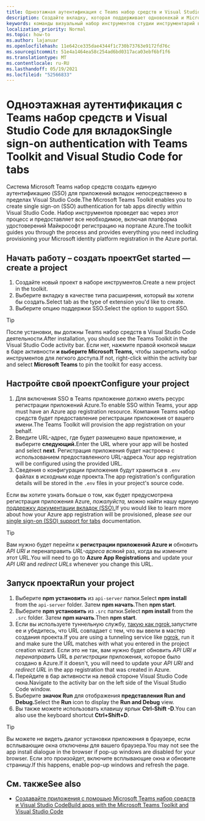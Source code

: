 ```yaml
---
title: Одноэтажная аутентификация с Teams набор средств и Visual Studio Code для вкладок
description: Создайте вкладку, которая поддерживает одновокекай и Microsoft Graph звонки непосредственно в Visual Studio Code с Microsoft Teams набор средств
keywords: команды визуальный набор инструментов студии инструментарий вкладки sso граф аутентификации Azure платформы идентификации
localization_priority: Normal
ms.topic: how-to
ms.author: lajanuar
ms.openlocfilehash: 11e642ce335dae4344f1c730b73763e9172fd76c
ms.sourcegitcommit: 51e4a1464ea58c254ad6bd0317aca03ebf6bf1f6
ms.translationtype: MT
ms.contentlocale: ru-RU
ms.lasthandoff: 05/19/2021
ms.locfileid: "52566833"
---
```

# <a name="single-sign-on-authentication-with-teams-toolkit-and-visual-studio-code-for-tabs"></a><span data-ttu-id="21f76-104">Одноэтажная аутентификация с Teams набор средств и Visual Studio Code для вкладок</span><span class="sxs-lookup"><span data-stu-id="21f76-104">Single sign-on authentication with Teams Toolkit and Visual Studio Code for tabs</span></span>

<span data-ttu-id="21f76-105">Система Microsoft Teams набор средств создать единую аутентификацию (SSO) для приложений вкладок непосредственно в пределах Visual Studio Code.</span><span class="sxs-lookup"><span data-stu-id="21f76-105">The Microsoft Teams Toolkit enables you to create single sign-on (SSO) authentication  for tab apps directly within Visual Studio Code.</span></span> <span data-ttu-id="21f76-106">Набор инструментов проведет вас через этот процесс и предоставляет все необходимое, включая платформа удостоверений Майкрософт регистрацию на портале Azure.</span><span class="sxs-lookup"><span data-stu-id="21f76-106">The toolkit guides you through the process and provides everything you need including provisioning your Microsoft identity platform registration in the Azure portal.</span></span>

## <a name="get-started--create-a-project"></a><span data-ttu-id="21f76-107">Начать работу – создать проект</span><span class="sxs-lookup"><span data-stu-id="21f76-107">Get started — create a project</span></span>

1. <span data-ttu-id="21f76-108">Создайте новый проект в наборе инструментов.</span><span class="sxs-lookup"><span data-stu-id="21f76-108">Create a new project in the toolkit.</span></span>
1. <span data-ttu-id="21f76-109">Выберите вкладку в качестве типа расширения, который вы хотели бы создать.</span><span class="sxs-lookup"><span data-stu-id="21f76-109">Select tab as the type of extension you'd like to create.</span></span>
1. <span data-ttu-id="21f76-110">Выберите опцию поддержки SSO.</span><span class="sxs-lookup"><span data-stu-id="21f76-110">Select the option to support SSO.</span></span>

> [!TIP]
> <span data-ttu-id="21f76-111">После установки, вы должны Teams набор средств в Visual Studio Code деятельности.</span><span class="sxs-lookup"><span data-stu-id="21f76-111">After installation, you should see the Teams Toolkit in the Visual Studio Code activity bar.</span></span> <span data-ttu-id="21f76-112">Если нет, нажмите правой кнопкой мыши в баре активности **и выберите Microsoft Teams,** чтобы закрепить набор инструментов для легкого доступа.</span><span class="sxs-lookup"><span data-stu-id="21f76-112">If not, right-click within the activity bar and select **Microsoft Teams** to pin the toolkit for easy access.</span></span>

## <a name="configure-your-project"></a><span data-ttu-id="21f76-113">Настройте свой проект</span><span class="sxs-lookup"><span data-stu-id="21f76-113">Configure your project</span></span>

1. <span data-ttu-id="21f76-114">Для включения SSO в Teams приложение должно иметь ресурс регистрации приложений Azure.</span><span class="sxs-lookup"><span data-stu-id="21f76-114">To enable SSO within Teams, your app must have an Azure app registration resource.</span></span> <span data-ttu-id="21f76-115">Компания Teams набор средств будет предоставление регистрации приложения от вашего имени.</span><span class="sxs-lookup"><span data-stu-id="21f76-115">The Teams Toolkit will provision the app registration on your behalf.</span></span>
1. <span data-ttu-id="21f76-116">Введите URL-адрес, где будет размещено ваше приложение, и выберите **следующий.**</span><span class="sxs-lookup"><span data-stu-id="21f76-116">Enter the URL where your app will be hosted and select **next**.</span></span> <span data-ttu-id="21f76-117">Регистрация приложения будет настроена с использованием предоставленного URL-адреса.</span><span class="sxs-lookup"><span data-stu-id="21f76-117">Your app registration will be configured using the provided URL.</span></span>
1. <span data-ttu-id="21f76-118">Сведения о конфигурации приложения будут храниться в `.env` файлах в исходным коде проекта.</span><span class="sxs-lookup"><span data-stu-id="21f76-118">The app registration's configuration details will be stored in the `.env` files in your project's source code.</span></span>

<span data-ttu-id="21f76-119">Если вы хотите узнать больше о том, как будет предусмотрена регистрация приложения Azure, _пожалуйста,_ можно найти нашу единую [поддержку документации вкладок (SSO).](../tabs/how-to/authentication/auth-aad-sso.md)</span><span class="sxs-lookup"><span data-stu-id="21f76-119">If you would like to learn more about how your Azure app registration will be provisioned, please _see_  our [single sign-on (SSO) support for tabs](../tabs/how-to/authentication/auth-aad-sso.md) documentation.</span></span>

> [!TIP]
> <span data-ttu-id="21f76-120">Вам нужно будет перейти к **регистрации приложений Azure и** обновить *API URI и* перенаправить *URL-адреса всякий* раз, когда вы измените этот URL.</span><span class="sxs-lookup"><span data-stu-id="21f76-120">You will need to go to **Azure App Registrations** and update your *API URI* and *redirect URLs* whenever you change this URL.</span></span>

## <a name="run-your-project"></a><span data-ttu-id="21f76-121">Запуск проекта</span><span class="sxs-lookup"><span data-stu-id="21f76-121">Run your project</span></span>

1. <span data-ttu-id="21f76-122">Выберите **npm установить** из `api-server` папки.</span><span class="sxs-lookup"><span data-stu-id="21f76-122">Select **npm install** from the `api-server` folder.</span></span> <span data-ttu-id="21f76-123">Затем **npm начать**.</span><span class="sxs-lookup"><span data-stu-id="21f76-123">Then **npm start**.</span></span>
1. <span data-ttu-id="21f76-124">Выберите **npm установить** из `.src` папки.</span><span class="sxs-lookup"><span data-stu-id="21f76-124">Select **npm install** from the `.src` folder.</span></span> <span data-ttu-id="21f76-125">Затем **npm начать**.</span><span class="sxs-lookup"><span data-stu-id="21f76-125">Then **npm start**.</span></span>
1. <span data-ttu-id="21f76-126">Если вы используете туннельную службу, [такую как ngrok,](https://ngrok.com/)запустите ее и убедитесь, что URL совпадает с тем, что вы ввели в мастер создания проекта.</span><span class="sxs-lookup"><span data-stu-id="21f76-126">If you are using a tunneling service like [ngrok](https://ngrok.com/), run it and make sure the URL matches with what you entered in the project creation wizard.</span></span> <span data-ttu-id="21f76-127">Если это не так, вам нужно будет обновить _API URI и перенаправить_ URL в _регистрации_ приложения, которое было создано в Azure.</span><span class="sxs-lookup"><span data-stu-id="21f76-127">If it doesn't, you will need to update your _API URI_ and _redirect URL_ in the app registration that was created in Azure.</span></span>
1. <span data-ttu-id="21f76-128">Перейдите в бар активности на левой стороне Visual Studio Code окна.</span><span class="sxs-lookup"><span data-stu-id="21f76-128">Navigate to the activity bar on the left side of the Visual Studio Code window.</span></span>
1. <span data-ttu-id="21f76-129">Выберите **значок Run** для отображения **представления Run and Debug.**</span><span class="sxs-lookup"><span data-stu-id="21f76-129">Select the **Run** icon to display the **Run and Debug** view.</span></span>
1. <span data-ttu-id="21f76-130">Вы также можете использовать клавишу ярлык **Ctrl-Shift -D**.</span><span class="sxs-lookup"><span data-stu-id="21f76-130">You can also use the keyboard shortcut **Ctrl+Shift+D**.</span></span>

> [!TIP]
> <span data-ttu-id="21f76-131">Вы можете не видеть диалог установки приложения в браузере, если всплывающие окна отключены для вашего браузера.</span><span class="sxs-lookup"><span data-stu-id="21f76-131">You may not see the app install dialogue in the browser if pop-up windows are disabled for your browser.</span></span> <span data-ttu-id="21f76-132">Если это произойдет, включите всплывающие окна и обновите страницу.</span><span class="sxs-lookup"><span data-stu-id="21f76-132">If this happens, enable pop-up windows and refresh the page.</span></span>

## <a name="see-also"></a><span data-ttu-id="21f76-133">См. также</span><span class="sxs-lookup"><span data-stu-id="21f76-133">See also</span></span>

- [<span data-ttu-id="21f76-134">Создавайте приложения с помощью Microsoft Teams набор средств и Visual Studio Code</span><span class="sxs-lookup"><span data-stu-id="21f76-134">Build apps with the Microsoft Teams Toolkit and Visual Studio Code</span></span>](visual-studio-code-overview.md)
